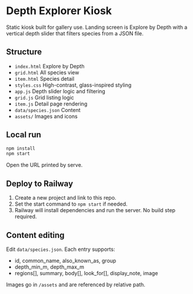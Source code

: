 # Depth Explorer Kiosk

Static kiosk built for gallery use. Landing screen is Explore by Depth with a vertical depth slider that filters species from a JSON file.

## Structure
- `index.html` Explore by Depth
- `grid.html` All species view
- `item.html` Species detail
- `styles.css` High-contrast, glass-inspired styling
- `app.js` Depth slider logic and filtering
- `grid.js` Grid listing logic
- `item.js` Detail page rendering
- `data/species.json` Content
- `assets/` Images and icons

## Local run
```bash
npm install
npm start
```
Open the URL printed by serve.

## Deploy to Railway
1. Create a new project and link to this repo.
2. Set the start command to `npm start` if needed.
3. Railway will install dependencies and run the server. No build step required.

## Content editing
Edit `data/species.json`. Each entry supports:
- id, common_name, also_known_as, group
- depth_min_m, depth_max_m
- regions[], summary, body[], look_for[], display_note, image

Images go in `/assets` and are referenced by relative path.
